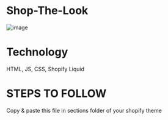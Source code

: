 # Shop-The-Look

![image](https://user-images.githubusercontent.com/89362925/159997775-a803be3e-b661-4c9a-847b-80d4794322c3.png)

# Technology
HTML, JS, CSS, Shopify Liquid

# STEPS TO FOLLOW
Copy & paste this file in sections folder of your shopify theme
